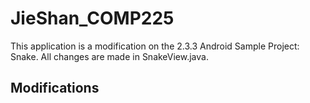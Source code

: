 JieShan_COMP225
===============
This application is a modification on the 2.3.3 Android Sample Project: Snake. All changes are made in SnakeView.java.

Modifications
-------------


